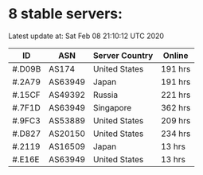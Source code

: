# 8 stable servers:

Latest update at: Sat Feb 08 21:10:12 UTC 2020

| ID | ASN | Server Country | Online |
| -- | --- | -------------- | ------ |
| #.D09B | AS174 | United States | 191 hrs |
| #.2A79 | AS63949 | Japan | 191 hrs |
| #.15CF | AS49392 | Russia | 221 hrs |
| #.7F1D | AS63949 | Singapore | 362 hrs |
| #.9FC3 | AS53889 | United States | 209 hrs |
| #.D827 | AS20150 | United States | 234 hrs |
| #.2119 | AS16509 | Japan | 13 hrs |
| #.E16E | AS63949 | United States | 13 hrs |


